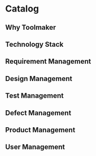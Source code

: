 # Catalog
 ## Why Toolmaker
 ## Technology Stack
 ## Requirement Management
 ## Design Management
 ## Test Management
 ## Defect Management
 ## Product Management
 ## User Management  
